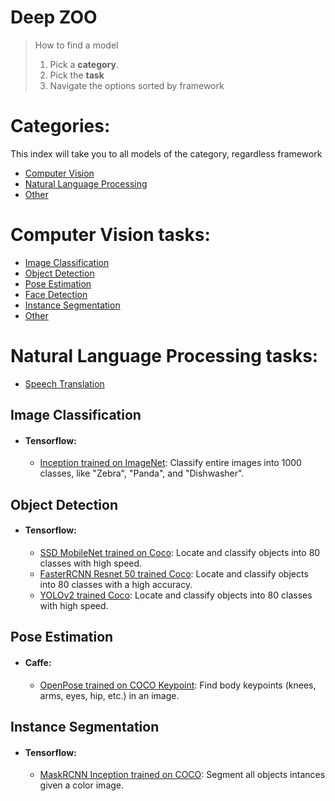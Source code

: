 # Deep ZOO  

> How to find a model
> 1. Pick a **category**.
> 2. Pick the **task**
> 3. Navigate the options sorted by framework

# Categories:

This index will take you to all models of the category, regardless framework

- [Computer Vision](#computer-vision-tasks)
- [Natural Language Processing](#natural-language-processing-tasks)
- [Other](#other)

# Computer Vision tasks:

- [Image Classification](#image-classification)
- [Object Detection](#object-detection)
- [Pose Estimation](#pose-estimation)
- [Face Detection](#face-detection)
- [Instance Segmentation](#instance-segmentation)
- [Other](#other-computer-vision-models)

# Natural Language Processing tasks:
- [Speech Translation](#speech-translation)

## Image Classification

- #### Tensorflow: 
    - [Inception trained on ImageNet](./inception_imagenet/): Classify entire images into 1000 classes, like "Zebra", "Panda", and "Dishwasher".

## Object Detection

- #### Tensorflow: 
    - [SSD MobileNet trained on Coco](./ssd_mobilenet_v2_coco/): Locate and classify objects into 80 classes with high speed.
    - [FasterRCNN Resnet 50 trained Coco](./faster_rcnn_resnet50_coco/): Locate and classify objects into 80 classes with a high accuracy.
    - [YOLOv2 trained Coco](./yolov2_coco/): Locate and classify objects into 80 classes with high speed.

## Pose Estimation

- #### Caffe: 
    - [OpenPose trained on COCO Keypoint](./openpose_coco/): Find body keypoints (knees, arms, eyes, hip, etc.) in an image.

## Instance Segmentation

- #### Tensorflow: 
    - [MaskRCNN Inception trained on COCO](./mask_rcnn_inception_v2_coco/): Segment all objects intances given a color image.
